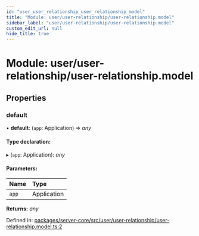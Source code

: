 ```yaml
---
id: "user_user_relationship_user_relationship_model"
title: "Module: user/user-relationship/user-relationship.model"
sidebar_label: "user/user-relationship/user-relationship.model"
custom_edit_url: null
hide_title: true
---
```


# Module: user/user-relationship/user-relationship.model

## Properties

### default

• **default**: (`app`: Application) => *any*

#### Type declaration:

▸ (`app`: Application): *any*

#### Parameters:

Name | Type |
:------ | :------ |
`app` | Application |

**Returns:** *any*

Defined in: [packages/server-core/src/user/user-relationship/user-relationship.model.ts:2](https://github.com/xr3ngine/xr3ngine/blob/673ad6a5f/packages/server-core/src/user/user-relationship/user-relationship.model.ts#L2)
